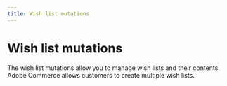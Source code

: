 ```yaml
---
title: Wish list mutations
---
```


# Wish list mutations

The wish list mutations allow you to manage wish lists and their contents. Adobe Commerce allows customers to create multiple wish lists.
